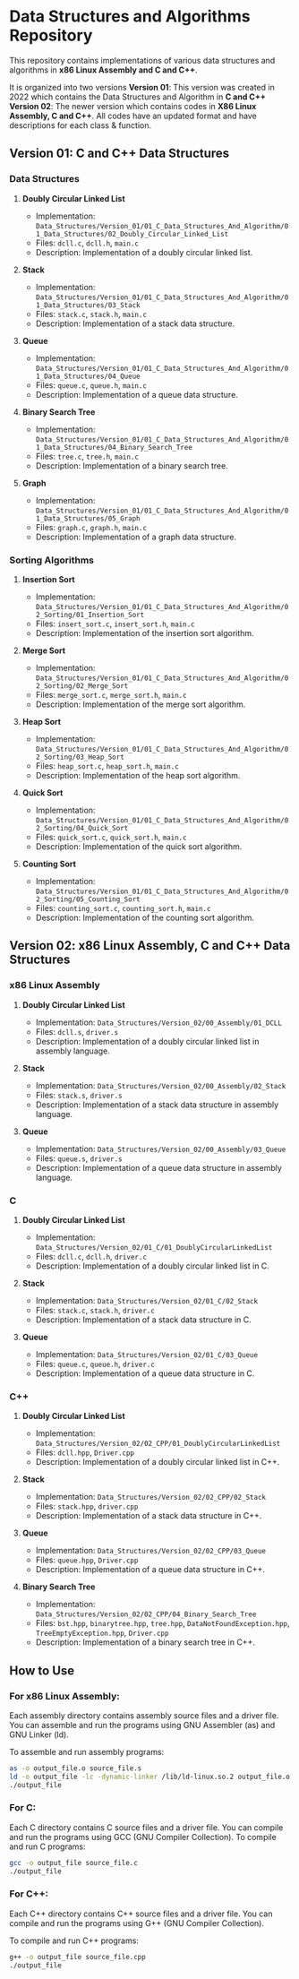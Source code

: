 # Data Structures and Algorithms Repository

This repository contains implementations of various data structures and algorithms in **x86 Linux Assembly and C and C++**. 

It is organized into two versions 
**Version 01**: This version was created in 2022 which contains the Data Structures and Algorithm in **C and C++**
**Version 02**: The newer version which contains codes in **X86 Linux Assembly, C and C++**. All codes have an updated format and have descriptions for each class & function.


## Version 01: C and C++ Data Structures

### Data Structures

1. **Doubly Circular Linked List**
   - Implementation: `Data_Structures/Version_01/01_C_Data_Structures_And_Algorithm/01_Data_Structures/02_Doubly_Circular_Linked_List`
   - Files: `dcll.c`, `dcll.h`, `main.c`
   - Description: Implementation of a doubly circular linked list.

2. **Stack**
   - Implementation: `Data_Structures/Version_01/01_C_Data_Structures_And_Algorithm/01_Data_Structures/03_Stack`
   - Files: `stack.c`, `stack.h`, `main.c`
   - Description: Implementation of a stack data structure.

3. **Queue**
   - Implementation: `Data_Structures/Version_01/01_C_Data_Structures_And_Algorithm/01_Data_Structures/04_Queue`
   - Files: `queue.c`, `queue.h`, `main.c`
   - Description: Implementation of a queue data structure.

4. **Binary Search Tree**
   - Implementation: `Data_Structures/Version_01/01_C_Data_Structures_And_Algorithm/01_Data_Structures/04_Binary_Search_Tree`
   - Files: `tree.c`, `tree.h`, `main.c`
   - Description: Implementation of a binary search tree.

5. **Graph**
   - Implementation: `Data_Structures/Version_01/01_C_Data_Structures_And_Algorithm/01_Data_Structures/05_Graph`
   - Files: `graph.c`, `graph.h`, `main.c`
   - Description: Implementation of a graph data structure.

### Sorting Algorithms

1. **Insertion Sort**
   - Implementation: `Data_Structures/Version_01/01_C_Data_Structures_And_Algorithm/02_Sorting/01_Insertion_Sort`
   - Files: `insert_sort.c`, `insert_sort.h`, `main.c`
   - Description: Implementation of the insertion sort algorithm.

2. **Merge Sort**
   - Implementation: `Data_Structures/Version_01/01_C_Data_Structures_And_Algorithm/02_Sorting/02_Merge_Sort`
   - Files: `merge_sort.c`, `merge_sort.h`, `main.c`
   - Description: Implementation of the merge sort algorithm.

3. **Heap Sort**
   - Implementation: `Data_Structures/Version_01/01_C_Data_Structures_And_Algorithm/02_Sorting/03_Heap_Sort`
   - Files: `heap_sort.c`, `heap_sort.h`, `main.c`
   - Description: Implementation of the heap sort algorithm.

4. **Quick Sort**
   - Implementation: `Data_Structures/Version_01/01_C_Data_Structures_And_Algorithm/02_Sorting/04_Quick_Sort`
   - Files: `quick_sort.c`, `quick_sort.h`, `main.c`
   - Description: Implementation of the quick sort algorithm.

5. **Counting Sort**
   - Implementation: `Data_Structures/Version_01/01_C_Data_Structures_And_Algorithm/02_Sorting/05_Counting_Sort`
   - Files: `counting_sort.c`, `counting_sort.h`, `main.c`
   - Description: Implementation of the counting sort algorithm.

## Version 02: x86 Linux Assembly, C and C++ Data Structures

### x86 Linux Assembly

1. **Doubly Circular Linked List**
   - Implementation: `Data_Structures/Version_02/00_Assembly/01_DCLL`
   - Files: `dcll.s`, `driver.s`
   - Description: Implementation of a doubly circular linked list in assembly language.

2. **Stack**
   - Implementation: `Data_Structures/Version_02/00_Assembly/02_Stack`
   - Files: `stack.s`, `driver.s`
   - Description: Implementation of a stack data structure in assembly language.

3. **Queue**
   - Implementation: `Data_Structures/Version_02/00_Assembly/03_Queue`
   - Files: `queue.s`, `driver.s`
   - Description: Implementation of a queue data structure in assembly language.

### C

1. **Doubly Circular Linked List**
   - Implementation: `Data_Structures/Version_02/01_C/01_DoublyCircularLinkedList`
   - Files: `dcll.c`, `dcll.h`, `driver.c`
   - Description: Implementation of a doubly circular linked list in C.

2. **Stack**
   - Implementation: `Data_Structures/Version_02/01_C/02_Stack`
   - Files: `stack.c`, `stack.h`, `driver.c`
   - Description: Implementation of a stack data structure in C.

3. **Queue**
   - Implementation: `Data_Structures/Version_02/01_C/03_Queue`
   - Files: `queue.c`, `queue.h`, `driver.c`
   - Description: Implementation of a queue data structure in C.

### C++

1. **Doubly Circular Linked List**
   - Implementation: `Data_Structures/Version_02/02_CPP/01_DoublyCircularLinkedList`
   - Files: `dcll.hpp`, `Driver.cpp`
   - Description: Implementation of a doubly circular linked list in C++.

2. **Stack**
   - Implementation: `Data_Structures/Version_02/02_CPP/02_Stack`
   - Files: `stack.hpp`, `driver.cpp`
   - Description: Implementation of a stack data structure in C++.

3. **Queue**
   - Implementation: `Data_Structures/Version_02/02_CPP/03_Queue`
   - Files: `queue.hpp`, `Driver.cpp`
   - Description: Implementation of a queue data structure in C++.

4. **Binary Search Tree**
   - Implementation: `Data_Structures/Version_02/02_CPP/04_Binary_Search_Tree`
   - Files: `bst.hpp`, `binarytree.hpp`, `tree.hpp`, `DataNotFoundException.hpp`, `TreeEmptyException.hpp`, `Driver.cpp`
   - Description: Implementation of a binary search tree in C++.

## How to Use

### For x86 Linux Assembly:

Each assembly directory contains assembly source files and a driver file. You can assemble and run the programs using GNU Assembler (as) and GNU Linker (ld).

To assemble and run assembly programs:
```bash
as -o output_file.o source_file.s
ld -o output_file -lc -dynamic-linker /lib/ld-linux.so.2 output_file.o driver.o -e entry_point_function
./output_file
```

### For C:

Each C directory contains C source files and a driver file. You can compile and run the programs using GCC (GNU Compiler Collection).
To compile and run C programs:

```bash
gcc -o output_file source_file.c
./output_file
```

### For C++:

Each C++ directory contains C++ source files and a driver file. You can compile and run the programs using G++ (GNU Compiler Collection).

To compile and run C++ programs:
```bash
g++ -o output_file source_file.cpp
./output_file
```
